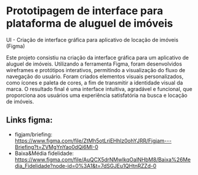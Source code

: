 # Prototipagem de interface para plataforma de aluguel de imóveis
UI - Criação de interface gráfica para aplicativo de locação de imóveis (Figma)

Este projeto consistiu na criação da interface gráfica para um aplicativo de aluguel de imóveis. Utilizando a ferramenta Figma, foram desenvolvidos wireframes e protótipos interativos, permitindo a visualização do fluxo de navegação do usuário. Foram criados elementos visuais personalizados, como ícones e paleta de cores, a fim de transmitir a identidade visual da marca. O resultado final é uma interface intuitiva, agradável e funcional, que proporciona aos usuários uma experiência satisfatória na busca e locação de imóveis.

## Links figma:
- figjam/briefing: https://www.figma.com/file/ZtMh5otLriEHhIz0ohYJRR/Figjam---Briefing?t=ZVMgYnYao0dQi6MI-0
- Baixa&Média fidelidade: https://www.figma.com/file/AuQCX5drNMwIkqOalNHbM8/Baixa%26Media_Fidelidade?node-id=0%3A1&t=7dSGJEu1QHtnRZZd-0
